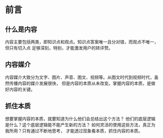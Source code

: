 # 前言

## 什么是内容

内容主要包括两类，即知识点和观点。知识点答案唯一且分对错，而观点不唯一，但只有切入点
足够深刻，特别，才能激发用户的转评赞。

## 内容媒介

内容媒介大致分为文字、图片、声音、图文、视频等。从图文时代到视频时代，虽然传播内容的媒介发展很快，
但是内容的本质从未改变。掌握内容的本质，是做好内容的关键。

## 抓住本质

想要掌握内容的本质，就要知道为什么他们会总结出这个方法？
他们的底层逻辑是什么？这个底层逻辑能不能产生新的方法？
如何灵活的使用这些方法，真正为我所用？只有通过不断地思考，
才能透过现象看本质，抓住内容的本质。
